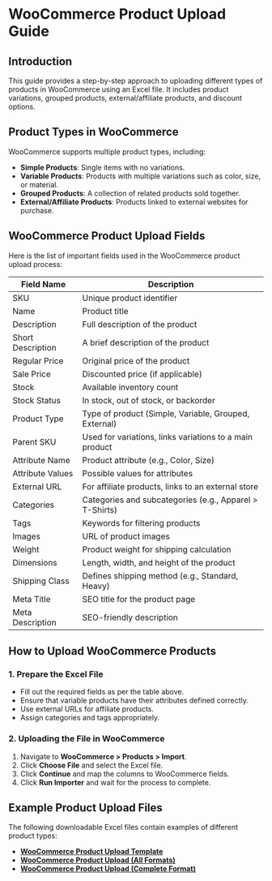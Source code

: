 # WooCommerce Product Upload Guide

## Introduction
This guide provides a step-by-step approach to uploading different types of products in WooCommerce using an Excel file. It includes product variations, grouped products, external/affiliate products, and discount options.

## Product Types in WooCommerce
WooCommerce supports multiple product types, including:
- **Simple Products**: Single items with no variations.
- **Variable Products**: Products with multiple variations such as color, size, or material.
- **Grouped Products**: A collection of related products sold together.
- **External/Affiliate Products**: Products linked to external websites for purchase.

## WooCommerce Product Upload Fields
Here is the list of important fields used in the WooCommerce product upload process:

| Field Name             | Description |
|------------------------|-------------|
| SKU                   | Unique product identifier |
| Name                  | Product title |
| Description           | Full description of the product |
| Short Description     | A brief description of the product |
| Regular Price         | Original price of the product |
| Sale Price           | Discounted price (if applicable) |
| Stock                | Available inventory count |
| Stock Status         | In stock, out of stock, or backorder |
| Product Type         | Type of product (Simple, Variable, Grouped, External) |
| Parent SKU           | Used for variations, links variations to a main product |
| Attribute Name       | Product attribute (e.g., Color, Size) |
| Attribute Values     | Possible values for attributes |
| External URL         | For affiliate products, links to an external store |
| Categories           | Categories and subcategories (e.g., Apparel > T-Shirts) |
| Tags                 | Keywords for filtering products |
| Images               | URL of product images |
| Weight              | Product weight for shipping calculation |
| Dimensions          | Length, width, and height of the product |
| Shipping Class      | Defines shipping method (e.g., Standard, Heavy) |
| Meta Title          | SEO title for the product page |
| Meta Description    | SEO-friendly description |

## How to Upload WooCommerce Products
### 1. Prepare the Excel File
- Fill out the required fields as per the table above.
- Ensure that variable products have their attributes defined correctly.
- Use external URLs for affiliate products.
- Assign categories and tags appropriately.

### 2. Uploading the File in WooCommerce
1. Navigate to **WooCommerce > Products > Import**.
2. Click **Choose File** and select the Excel file.
3. Click **Continue** and map the columns to WooCommerce fields.
4. Click **Run Importer** and wait for the process to complete.

## Example Product Upload Files
The following downloadable Excel files contain examples of different product types:

- **[WooCommerce Product Upload Template](sandbox:/mnt/data/woocommerce_product_upload.xlsx)**
- **[WooCommerce Product Upload (All Formats)](sandbox:/mnt/data/woocommerce_product_upload_all_formats.xlsx)**
- **[WooCommerce Product Upload (Complete Format)](sandbox:/mnt/data/woocommerce_product_upload_complete.xlsx)**

